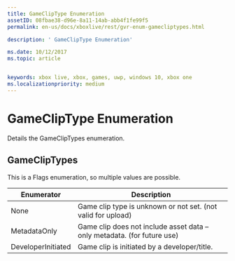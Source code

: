 ```yaml
---
title: GameClipType Enumeration
assetID: 08fbae38-d96e-8a11-14ab-abb4f1fe99f5
permalink: en-us/docs/xboxlive/rest/gvr-enum-gamecliptypes.html

description: ' GameClipType Enumeration'

ms.date: 10/12/2017
ms.topic: article


keywords: xbox live, xbox, games, uwp, windows 10, xbox one
ms.localizationpriority: medium
---
```



# GameClipType Enumeration
Details the GameClipTypes enumeration. 
<a id="ID4ET"></a>

 
## GameClipTypes
 
This is a Flags enumeration, so multiple values are possible.
 
| <b>Enumerator</b>| <b>Description</b>| 
| --- | --- | 
| None| Game clip type is unknown or not set. (not valid for upload)| 
| MetadataOnly| Game clip does not include asset data – only metadata. (for future use)| 
| DeveloperInitiated| Game clip is initiated by a developer/title.| 
  